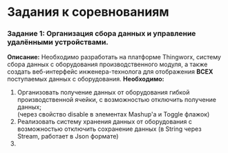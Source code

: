 # Задания к соревнованиям
### Задание 1: Организация сбора данных и управление удалёнными устройствами.  
**Описание:** Необходимо разработать на платформе Thingworx, систему сбора данных с оборудования производственного модуля, а также создать веб-интерфейс инженера-технолога для отображения **ВСЕХ** поступаемых данных с оборудования.
**Необходимо:**
1. Организовать получение данных от оборудования гибкой производственной ячейки, с возможностью отключить получение данных;  
(через свойство disable в элементах Mashup'а и Toggle флажок)
2. Реализовать систему хранения данных от оборудования с возможностью отключить сохранение данных (в String через Stream, работает в Json формате)
3. 

